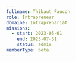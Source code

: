 ```yaml
---
fullname: Thibaut Faucon
role: Intrapreneur
domaine: Intraprenariat
missions:
  - start: 2023-05-01
    end: 2023-07-31
    status: admin
memberType: beta
---
```


